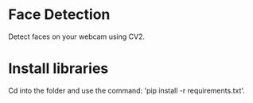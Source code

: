 # Face Detection
Detect faces on your webcam using CV2.

# Install libraries
Cd into the folder and use the command: 'pip install -r requirements.txt'.
